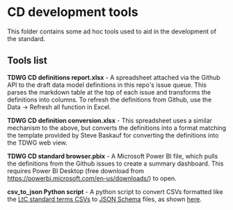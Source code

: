 # CD development tools

This folder contains some ad hoc tools used to aid in the development of the standard.

## Tools list

**TDWG CD definitions report.xlsx** - A spreadsheet attached via the Github API to the draft data model definitions in this repo's issue queue. This parses the markdown table at the top of each issue and transforms the definitions into columns. To refresh the definitions from Github, use the Data -> Refresh all function in Excel.

**TDWG CD definition conversion.xlsx** - This spreadsheet uses a similar mechanism to the above, but converts the definitions into a format matching the template provided by Steve Baskauf for converting the definitions into the TDWG web view.

**TDWG CD standard browser.pbix** - A Microsoft Power BI file, which pulls the definitions from the Github issues to create a summary dashboard. This requires Power BI Desktop (free download from https://powerbi.microsoft.com/en-us/downloads/) to open.

**csv_to_json Python script** - A python script to convert CSVs formatted like the [LtC standard terms CSVs](../standard/terms) to [JSON Schema](https://json-schema.org/) files, as shown [here](../standard/json-schema).